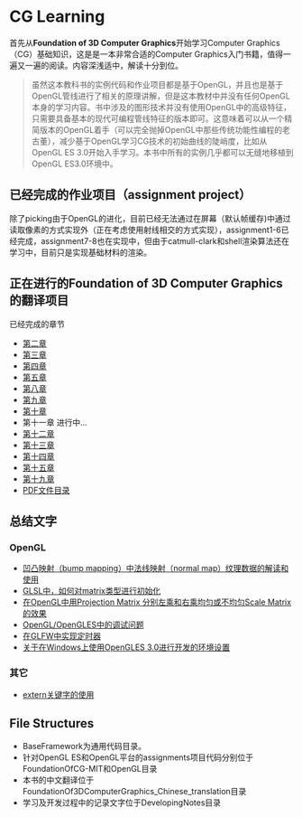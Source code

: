 # CG Learning
首先从**Foundation of 3D Computer Graphics**开始学习Computer Graphics（CG）基础知识，这是是一本非常合适的Computer Graphics入门书籍，值得一遍又一遍的阅读。内容深浅适中，解读十分到位。

> 虽然这本教科书的实例代码和作业项目都是基于OpenGL，并且也是基于OpenGL管线进行了相关的原理讲解，但是这本教材中并没有任何OpenGL本身的学习内容。书中涉及的图形技术并没有使用OpenGL中的高级特征，只需要具备基本的现代可编程管线特征的版本即可。这意味着可以从一个精简版本的OpenGL着手（可以完全抛掉OpenGL中那些传统功能性编程的老古董），减少基于OpenGL学习CG技术的初始曲线的陡峭度，比如从OpenGL ES 3.0开始入手学习。本书中所有的实例几乎都可以无缝地移植到OpenGL ES3.0环境中。

## 已经完成的作业项目（assignment project）
除了picking由于OpenGL的进化，目前已经无法通过在屏幕（默认帧缓存)中通过读取像素的方式实现外（正在考虑使用射线相交的方式实现），assignment1-6已经完成，assignment7-8也在实现中，但由于catmull-clark和shell渲染算法还在学习中，目前只是实现基础材料的渲染。

## 正在进行的**Foundation of 3D Computer Graphics**的翻译项目
已经完成的章节

- [第二章](FoundationOf3DComputerGraphics_Chinese_translation/PDF/Chapter02-Linear.pdf)
- [第三章](FoundationOf3DComputerGraphics_Chinese_translation/PDF/Chapter03-Affine.pdf)
- [第四章](FoundationOf3DComputerGraphics_Chinese_translation/PDF/Chapter04-Respect.pdf)
- [第五章](FoundationOf3DComputerGraphics_Chinese_translation/PDF/Chapter05-Frames-In-Graphics.pdf)
- [第八章](FoundationOf3DComputerGraphics_Chinese_translation/PDF/Chapter08-BallsTrackAndArc.pdf)
- [第九章](FoundationOf3DComputerGraphics_Chinese_translation/PDF/Chapter09-Smooth-Interpolation.pdf)
- [第十章](FoundationOf3DComputerGraphics_Chinese_translation/PDF/Chapter10-Projection.pdf)
- 第十一章 进行中...
- [第十二章](FoundationOf3DComputerGraphics_Chinese_translation/PDF/Chapter12-From-Vertex-To-Pixel.pdf)
- [第十三章](FoundationOf3DComputerGraphics_Chinese_translation/PDF/Chapter13-Rational-Linear-Interpolation.pdf)
- [第十四章](FoundationOf3DComputerGraphics_Chinese_translation/PDF/Chapter14-Materials.pdf)
- [第十五章](FoundationOf3DComputerGraphics_Chinese_translation/PDF/Chapter15_texture_mapping.pdf)
- [第十九章](FoundationOf3DComputerGraphics_Chinese_translation/PDF/Chapter19_Color.pdf)
- [PDF文件目录](FoundationOf3DComputerGraphics_Chinese_translation/PDF/)

## 总结文字
### OpenGL

- [凹凸映射（bump mapping）中法线映射（normal map）纹理数据的解读和使用](DevelopingNotes/the-normal-map-of-bump-mapping-2019-12-19.md)
- [GLSL中，如何对matrix类型进行初始化](DevelopingNotes/Matrix-Initialization-In-GLSL-2019-12-20.md)
- [在OpenGL中用Projection Matrix 分别左乘和右乘均匀或不均匀Scale Matrix的效果](DevelopingNotes/About-ProjectionMatrix-Left-Right-Multiplied-By-Diff-Scale-Matrix.md)
- [OpenGL/OpenGLES中的调试问题](DevelopingNotes/opengl_debugging_notes.md)
- [在GLFW中实现定时器](DevelopingNotes/about_glfw_timer_and_vertice_animation.md)
- [关于在Windows上使用OpenGLES 3.0进行开发的环境设置](DevelopingNotes/OpenGLES_Development_Environment_Setting_Issues.md)

### 其它
- [extern关键字的使用](cpp-the-use-of-extern-keyword-2019-12-19.md)

## File Structures

- BaseFramework为通用代码目录。
- 针对OpenGL ES和OpenGL平台的assignments项目代码分别位于FoundationOfCG-MIT和OpenGL目录
- 本书的中文翻译位于FoundationOf3DComputerGraphics_Chinese_translation目录
- 学习及开发过程中的记录文字位于DevelopingNotes目录


